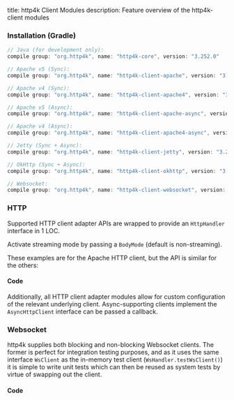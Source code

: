 title: http4k Client Modules
description: Feature overview of the http4k-client modules

### Installation (Gradle)

```groovy
// Java (for development only):
compile group: "org.http4k", name: "http4k-core", version: "3.252.0"

// Apache v5 (Sync): 
compile group: "org.http4k", name: "http4k-client-apache", version: "3.252.0"

// Apache v4 (Sync): 
compile group: "org.http4k", name: "http4k-client-apache4", version: "3.252.0"

// Apache v5 (Async): 
compile group: "org.http4k", name: "http4k-client-apache-async", version: "3.252.0"

// Apache v4 (Async): 
compile group: "org.http4k", name: "http4k-client-apache4-async", version: "3.252.0"

// Jetty (Sync + Async): 
compile group: "org.http4k", name: "http4k-client-jetty", version: "3.252.0"

// OkHttp (Sync + Async): 
compile group: "org.http4k", name: "http4k-client-okhttp", version: "3.252.0"

// Websocket: 
compile group: "org.http4k", name: "http4k-client-websocket", version: "3.252.0"
```

### HTTP
Supported HTTP client adapter APIs are wrapped to provide an `HttpHandler` interface in 1 LOC.

Activate streaming mode by passing a `BodyMode` (default is non-streaming).

These examples are for the Apache HTTP client, but the API is similar for the others:

#### Code [<img class="octocat"/>](https://github.com/http4k/http4k/blob/master/src/docs/guide/modules/clients/example_http.kt)

<script src="https://gist-it.appspot.com/https://github.com/http4k/http4k/blob/master/src/docs/guide/modules/clients/example_http.kt"></script>

Additionally, all HTTP client adapter modules allow for custom configuration of the relevant underlying client. Async-supporting clients implement the `AsyncHttpClient` interface can be passed a callback.

### Websocket
http4k supplies both blocking and non-blocking Websocket clients. The former is perfect for integration testing purposes, and as it uses the same interface `WsClient` as the in-memory test client (`WsHandler.testWsClient()`) it is simple to write unit tests which can then be reused as system tests by virtue of swapping out the client.

#### Code [<img class="octocat"/>](https://github.com/http4k/http4k/blob/master/src/docs/guide/modules/clients/example_websocket.kt)

<script src="https://gist-it.appspot.com/https://github.com/http4k/http4k/blob/master/src/docs/guide/modules/clients/example_websocket.kt"></script>
